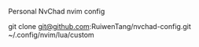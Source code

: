 
Personal NvChad nvim config



git clone git@github.com:RuiwenTang/nvchad-config.git ~/.config/nvim/lua/custom